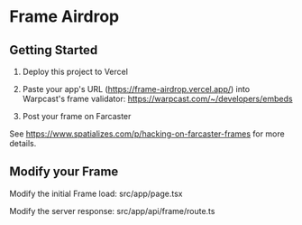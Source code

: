 # Frame Airdrop


## Getting Started

1. Deploy this project to Vercel

2. Paste your app's URL (https://frame-airdrop.vercel.app/) into Warpcast's frame validator: https://warpcast.com/~/developers/embeds

3. Post your frame on Farcaster


See https://www.spatializes.com/p/hacking-on-farcaster-frames for more details.



## Modify your Frame

Modify the initial Frame load: src/app/page.tsx

Modify the server response: src/app/api/frame/route.ts




